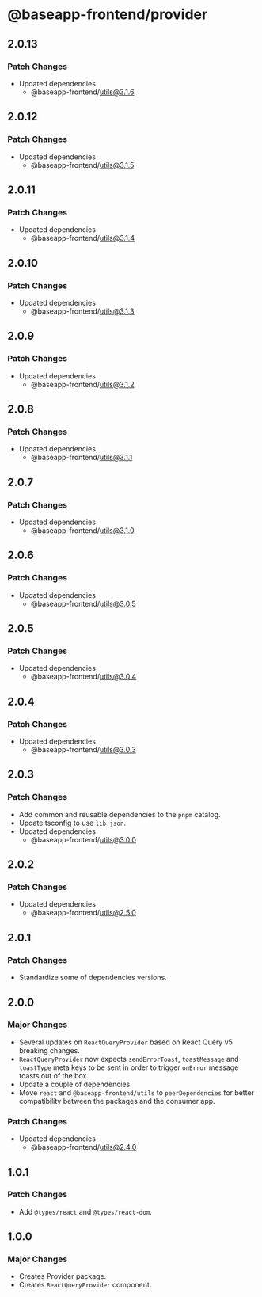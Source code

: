 # @baseapp-frontend/provider

## 2.0.13

### Patch Changes

- Updated dependencies
  - @baseapp-frontend/utils@3.1.6

## 2.0.12

### Patch Changes

- Updated dependencies
  - @baseapp-frontend/utils@3.1.5

## 2.0.11

### Patch Changes

- Updated dependencies
  - @baseapp-frontend/utils@3.1.4

## 2.0.10

### Patch Changes

- Updated dependencies
  - @baseapp-frontend/utils@3.1.3

## 2.0.9

### Patch Changes

- Updated dependencies
  - @baseapp-frontend/utils@3.1.2

## 2.0.8

### Patch Changes

- Updated dependencies
  - @baseapp-frontend/utils@3.1.1

## 2.0.7

### Patch Changes

- Updated dependencies
  - @baseapp-frontend/utils@3.1.0

## 2.0.6

### Patch Changes

- Updated dependencies
  - @baseapp-frontend/utils@3.0.5

## 2.0.5

### Patch Changes

- Updated dependencies
  - @baseapp-frontend/utils@3.0.4

## 2.0.4

### Patch Changes

- Updated dependencies
  - @baseapp-frontend/utils@3.0.3

## 2.0.3

### Patch Changes

- Add common and reusable dependencies to the `pnpm` catalog.
- Update tsconfig to use `lib.json`.
- Updated dependencies
  - @baseapp-frontend/utils@3.0.0

## 2.0.2

### Patch Changes

- Updated dependencies
  - @baseapp-frontend/utils@2.5.0

## 2.0.1

### Patch Changes

- Standardize some of dependencies versions.

## 2.0.0

### Major Changes

- Several updates on `ReactQueryProvider` based on React Query v5 breaking changes.
- `ReactQueryProvider` now expects `sendErrorToast`, `toastMessage` and `toastType` meta keys to be sent in order to trigger `onError` message toasts out of the box.
- Update a couple of dependencies.
- Move `react` and `@baseapp-frontend/utils` to `peerDependencies` for better compatibility between the packages and the consumer app.

### Patch Changes

- Updated dependencies
  - @baseapp-frontend/utils@2.4.0

## 1.0.1

### Patch Changes

- Add `@types/react` and `@types/react-dom`.

## 1.0.0

### Major Changes

- Creates Provider package.
- Creates `ReactQueryProvider` component.
